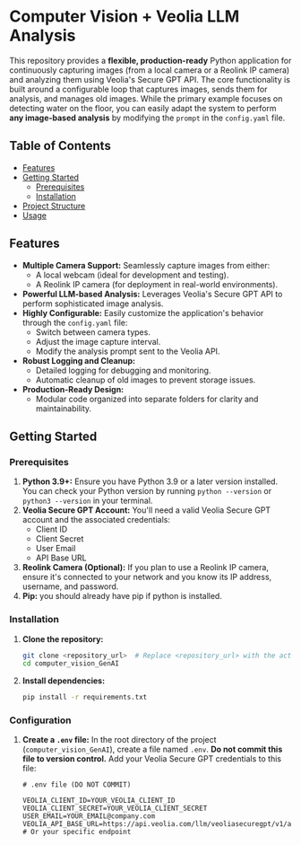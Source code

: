 # Computer Vision + Veolia LLM Analysis


This repository provides a **flexible, production-ready** Python application for continuously capturing images (from a local camera or a Reolink IP camera) and analyzing them using Veolia's Secure GPT API.  The core functionality is built around a configurable loop that captures images, sends them for analysis, and manages old images.  While the primary example focuses on detecting water on the floor, you can easily adapt the system to perform **any image-based analysis** by modifying the `prompt` in the `config.yaml` file.

## Table of Contents

*   [Features](#features)
*   [Getting Started](#getting-started)
    *   [Prerequisites](#prerequisites)
    *   [Installation](#installation)
*   [Project Structure](#project-structure)
*   [Usage](#usage)


## Features

*   **Multiple Camera Support:**  Seamlessly capture images from either:
    *   A local webcam (ideal for development and testing).
    *   A Reolink IP camera (for deployment in real-world environments).
*   **Powerful LLM-based Analysis:** Leverages Veolia's Secure GPT API to perform sophisticated image analysis.
*   **Highly Configurable:**  Easily customize the application's behavior through the `config.yaml` file:
    *   Switch between camera types.
    *   Adjust the image capture interval.
    *   Modify the analysis prompt sent to the Veolia API.
*   **Robust Logging and Cleanup:**
    *   Detailed logging for debugging and monitoring.
    *   Automatic cleanup of old images to prevent storage issues.
*   **Production-Ready Design:**
    *   Modular code organized into separate folders for clarity and maintainability.



## Getting Started

### Prerequisites

1.  **Python 3.9+:**  Ensure you have Python 3.9 or a later version installed.  You can check your Python version by running `python --version` or `python3 --version` in your terminal.
2.  **Veolia Secure GPT Account:**  You'll need a valid Veolia Secure GPT account and the associated credentials:
    *   Client ID
    *   Client Secret
    *   User Email
    *   API Base URL
3.  **Reolink Camera (Optional):** If you plan to use a Reolink IP camera, ensure it's connected to your network and you know its IP address, username, and password.
4. **Pip:** you should already have pip if python is installed.

### Installation

1.  **Clone the repository:**

    ```bash
    git clone <repository_url>  # Replace <repository_url> with the actual URL
    cd computer_vision_GenAI
    ```

2.  **Install dependencies:**

    ```bash
    pip install -r requirements.txt
    ```

### Configuration

1.  **Create a `.env` file:**  In the root directory of the project (`computer_vision_GenAI`), create a file named `.env`.  **Do not commit this file to version control.**  Add your Veolia Secure GPT credentials to this file:

    ```
    # .env file (DO NOT COMMIT)

    VEOLIA_CLIENT_ID=YOUR_VEOLIA_CLIENT_ID
    VEOLIA_CLIENT_SECRET=YOUR_VEOLIA_CLIENT_SECRET
    USER_EMAIL=YOUR_EMAIL@company.com
    VEOLIA_API_BASE_URL=https://api.veolia.com/llm/veoliasecuregpt/v1/answer  # Or your specific endpoint

    ```



